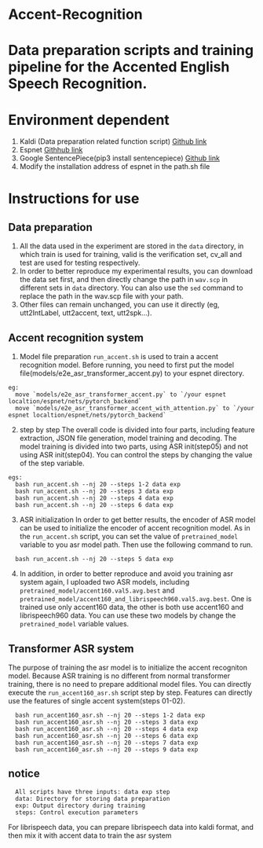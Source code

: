 # Accent-Recognition

# Data preparation scripts and training pipeline for the Accented English Speech Recognition.

# Environment dependent
  1. Kaldi (Data preparation related function script) [Github link](https://github.com/kaldi-asr/kaldi)
  2. Espnet  [Githhub link](https://github.com/espnet/espnet)
  3. Google SentencePiece(pip3 install sentencepiece)  [Github link](https://github.com/google/sentencepiece)
  4. Modify the installation address of espnet in the path.sh file
  
# Instructions for use
## Data preparation
  1. All the data used in the experiment are stored in the `data` directory, in which train is used for training, valid is the verification set, 
    cv_all and test are used for testing respectively.
  2. In order to better reproduce my experimental results, you can download the data set first, and then directly change the path in `wav.scp` in different sets in `data` directory. You can also use the `sed` command to replace the path in the wav.scp file with your path.
  3. Other files can remain unchanged, you can use it directly (eg, utt2IntLabel, utt2accent, text, utt2spk...).

## Accent recognition system
  1. Model file preparation
    `run_accent.sh` is used to train a accent recognition model.
    Before running, you need to first put the model file(models/e2e_asr_transformer_accent.py) to your espnet directory.
```
eg: 
  move `models/e2e_asr_transformer_accent.py` to `/your espnet localtion/espnet/nets/pytorch_backend` 
  move `models/e2e_asr_transformer_accent_with_attention.py` to `/your espnet localtion/espnet/nets/pytorch_backend` 
```
  2. step by step
    The overall code is divided into four parts, including feature extraction, JSON file generation, model training and decoding. 
    The model training is divided into two parts, using ASR init(step05) and not using ASR init(step04). 
    You can control the steps by changing the value of the step variable. 

```
egs: 
  bash run_accent.sh --nj 20 --steps 1-2 data exp
  bash run_accent.sh --nj 20 --steps 3 data exp
  bash run_accent.sh --nj 20 --steps 4 data exp
  bash run_accent.sh --nj 20 --steps 6 data exp
```
  3. ASR initialization
  In order to get better results, the encoder of ASR model can be used to initialize the encoder of accent recognition model.
  As in the `run_accent.sh` script, you can set the value of `pretrained_model` variable to you asr model path.
  Then use the following command to run.
```
  bash run_accent.sh --nj 20 --steps 5 data exp
```
  4. In addition, in order to better reproduce and avoid you training asr system again, I uploaded two ASR models, including `pretrained_model/accent160.val5.avg.best` and `pretrained_model/accent160_and_librispeech960.val5.avg.best`. One is trained use only accent160 data, the other is both use accent160 and librispeech960 data.
  You can use these two models by change the `pretrained_model` variable values. 
## Transformer ASR system
  The purpose of training the asr model is to initialize the accent recogniton model. Because ASR training is no different from normal transformer training, there is no need to prepare additional model files. You can directly execute the `run_accent160_asr.sh` script step by step. Features can directly use the features of single accent system(steps 01-02).
```   
  bash run_accent160_asr.sh --nj 20 --steps 1-2 data exp
  bash run_accent160_asr.sh --nj 20 --steps 3 data exp
  bash run_accent160_asr.sh --nj 20 --steps 4 data exp
  bash run_accent160_asr.sh --nj 20 --steps 6 data exp
  bash run_accent160_asr.sh --nj 20 --steps 7 data exp
  bash run_accent160_asr.sh --nj 20 --steps 9 data exp
```
## notice
```
  All scripts have three inputs: data exp step
  data: Directory for storing data preparation
  exp: Output directory during training
  steps: Control execution parameters
```  
  For librispeech data, you can prepare librispeech data into kaldi format, and then mix it with accent data to train the asr system
  
